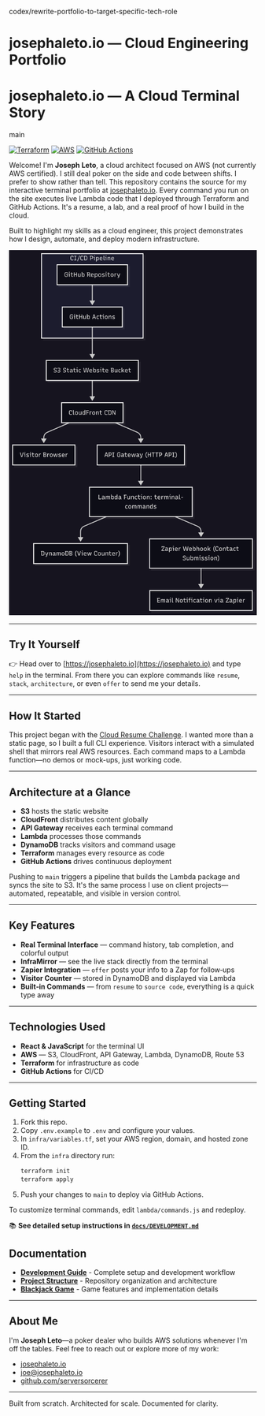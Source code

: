  codex/rewrite-portfolio-to-target-specific-tech-role
# josephaleto.io — Cloud Engineering Portfolio

# josephaleto.io — A Cloud Terminal Story
main

[![Terraform](https://img.shields.io/badge/Terraform-623CE4?logo=terraform&logoColor=white)](https://www.terraform.io/)
[![AWS](https://img.shields.io/badge/AWS-232F3E?logo=amazonaws&logoColor=white)](https://aws.amazon.com/)
[![GitHub Actions](https://img.shields.io/badge/GitHub%20Actions-2088FF?logo=githubactions&logoColor=white)](https://github.com/features/actions)

Welcome! I'm **Joseph Leto**, a cloud architect focused on AWS (not currently AWS certified). I still deal poker on the side and code between shifts. I prefer to show rather than tell. This repository contains the source for my interactive terminal portfolio at [josephaleto.io](https://josephaleto.io). Every command you run on the site executes live Lambda code that I deployed through Terraform and GitHub Actions. It's a resume, a lab, and a real proof of how I build in the cloud.

Built to highlight my skills as a cloud engineer, this project demonstrates how I design, automate, and deploy modern infrastructure.

<p align="center">
  <img src="website/images/architecture.png" alt="Cloud Architecture Diagram" width="600" />
</p>

---

## Try It Yourself

👉 Head over to [https://josephaleto.io](https://josephaleto.io) and type `help` in the terminal. From there you can explore commands like `resume`, `stack`, `architecture`, or even `offer` to send me your details.

---

## How It Started

This project began with the [Cloud Resume Challenge](https://cloudresumechallenge.dev/). I wanted more than a static page, so I built a full CLI experience. Visitors interact with a simulated shell that mirrors real AWS resources. Each command maps to a Lambda function—no demos or mock-ups, just working code.

---

## Architecture at a Glance

- **S3** hosts the static website
- **CloudFront** distributes content globally
- **API Gateway** receives each terminal command
- **Lambda** processes those commands
- **DynamoDB** tracks visitors and command usage
- **Terraform** manages every resource as code
- **GitHub Actions** drives continuous deployment

Pushing to `main` triggers a pipeline that builds the Lambda package and syncs the site to S3. It's the same process I use on client projects—automated, repeatable, and visible in version control.

---

## Key Features

- **Real Terminal Interface** — command history, tab completion, and colorful output
- **InfraMirror** — see the live stack directly from the terminal
- **Zapier Integration** — `offer` posts your info to a Zap for follow‑ups
- **Visitor Counter** — stored in DynamoDB and displayed via Lambda
- **Built‑in Commands** — from `resume` to `source code`, everything is a quick type away

---

## Technologies Used

- **React & JavaScript** for the terminal UI
- **AWS** — S3, CloudFront, API Gateway, Lambda, DynamoDB, Route 53
- **Terraform** for infrastructure as code
- **GitHub Actions** for CI/CD

---

## Getting Started

1. Fork this repo.
2. Copy `.env.example` to `.env` and configure your values.
3. In `infra/variables.tf`, set your AWS region, domain, and hosted zone ID.
4. From the `infra` directory run:
   ```bash
   terraform init
   terraform apply
   ```
5. Push your changes to `main` to deploy via GitHub Actions.

To customize terminal commands, edit `lambda/commands.js` and redeploy.

📚 **See detailed setup instructions in [`docs/DEVELOPMENT.md`](docs/DEVELOPMENT.md)**

## Documentation

- **[Development Guide](docs/DEVELOPMENT.md)** - Complete setup and development workflow
- **[Project Structure](docs/PROJECT_STRUCTURE.md)** - Repository organization and architecture
- **[Blackjack Game](docs/BLACKJACK_README.md)** - Game features and implementation details

---

## About Me

I'm **Joseph Leto**—a poker dealer who builds AWS solutions whenever I'm off the tables. Feel free to reach out or explore more of my work:

- [josephaleto.io](https://josephaleto.io)
- [joe@josephaleto.io](mailto:joe@josephaleto.io)
- [github.com/serversorcerer](https://github.com/serversorcerer)

---

Built from scratch. Architected for scale. Documented for clarity.
